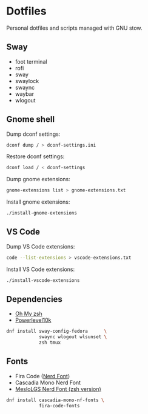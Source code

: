 # Dotfiles

Personal dotfiles and scripts managed with GNU stow.

## Sway

- foot terminal
- rofi
- sway
- swaylock
- swaync
- waybar
- wlogout

## Gnome shell

Dump dconf settings:

```bash
dconf dump / > dconf-settings.ini
```

Restore dconf settings:

```bash
dconf load / < dconf-settings
```

Dump gnome extensions:

```bash
gnome-extensions list > gnome-extensions.txt
```

Install gnome extensions:

```bash
./install-gnome-extensions
```

## VS Code

Dump VS Code extensions:

```bash
code --list-extensions > vscode-extensions.txt
```

Install VS Code extensions:

```bash
./install-vscode-extensions
```

## Dependencies

- [Oh My zsh](https://github.com/ohmyzsh/ohmyzsh)
- [Powerlevel10k](https://github.com/romkatv/powerlevel10k)

```bash
dnf install sway-config-fedora      \
            swaync wlogout wlsunset \
            zsh tmux
```

## Fonts

- Fira Code ([Nerd Font](https://github.com/ryanoasis/nerd-fonts/tree/master/patched-fonts/FiraCode))
- Cascadia Mono Nerd Font
- [MesloLGS Nerd Font (zsh version)](https://github.com/romkatv/powerlevel10k/blob/master/font.md)

```bash
dnf install cascadia-mono-nf-fonts \ 
            fira-code-fonts
```
